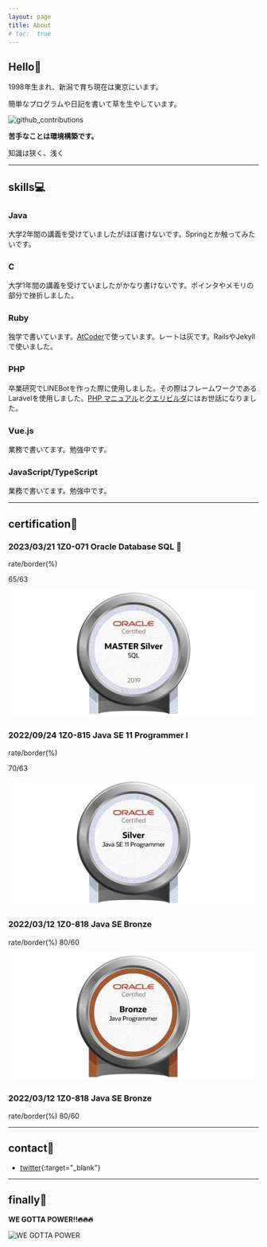 ```yaml
---
layout: page
title: About
# toc:  true
---
```


## Hello👋

1998年生まれ、新潟で育ち現在は東京にいます。

簡単なプログラムや日記を書いて草を生やしています。

![github_contributions](https://github-profile-summary-cards.vercel.app/api/cards/profile-details?username=taku0622&theme=nord_dark)

**苦手なことは環境構築です。**

知識は狭く、浅く

***

##  skills💻

### Java　<i class="fab fa-java" style="font-size:1.2em;"></i>

大学2年間の講義を受けていましたがほぼ書けないです。Springとか触ってみたいです。

### C　<i class="fas fa-copyright" style="font-size:1.2em;"></i>

大学1年間の講義を受けていましたがかなり書けないです。ポインタやメモリの部分で挫折しました。

### Ruby　<i class="fas fa-gem" style="font-size:1.0em;"></i>

独学で書いています。[AtCoder](https://atcoder.jp/?lang=ja)で使っています。レートは灰です。RailsやJekyllで使いました。

### PHP　<i class="fab fa-php" style="font-size:1.2em;"></i>

卒業研究でLINEBotを作った際に使用しました。その際はフレームワークであるLaravelを使用しました。[PHP マニュアル](https://www.php.net/manual/ja/index.php)と[クエリビルダ](https://readouble.com/laravel/8.x/ja/queries.html)にはお世話になりました。

### Vue.js　<i class="fab fa-vuejs" style="font-size:1.2em;"></i>

業務で書いてます。勉強中です。

### JavaScript/TypeScript　<i class="fab fa-js" style="font-size:1.2em;"></i>

業務で書いてます。勉強中です。

***


##  certification🧪

### 2023/03/21 1Z0-071 Oracle Database SQL 💾

rate/border(%)

65/63

![SQLSilver](./certification/SQLSilver.jpg)

### 2022/09/24 1Z0-815 Java SE 11 Programmer I <i class="fab fa-java" style="font-size:1.2em;"></i>

rate/border(%)

70/63

![JavaSilver](./certification/JavaSilver.jpg)

### 2022/03/12 1Z0-818 Java SE Bronze <i class="fab fa-java" style="font-size:1.2em;"></i>

rate/border(%)
80/60

![JavaBronze](./certification/JavaBronze.jpg)

### 2022/03/12 1Z0-818 Java SE Bronze <i class="fab fa-java" style="font-size:1.2em;"></i>

rate/border(%)
80/60


***

## contact🤝

- [twitter](https://twitter.com/creepy_cats){:target="_blank"}

***

## finally🐉

**WE GOTTA POWER!!🔥🔥🔥**

![WE GOTTA POWER](https://i.pinimg.com/originals/89/7b/7e/897b7ef20f19ac795065763477dc7127.gif) 


